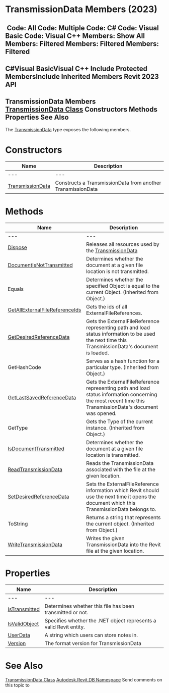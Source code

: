 # TransmissionData Members (2023)

﻿
 Code: All Code: Multiple Code: C# Code: Visual Basic Code: Visual C++  Members: Show All Members: Filtered Members: Filtered Members: Filtered   
---  
C#Visual BasicVisual C++
Include Protected MembersInclude Inherited Members
Revit 2023 API  
---  
TransmissionData Members  
[TransmissionData Class](d78d1e9c-1cee-1336-88d5-b605dacd077d.md "TransmissionData Class") Constructors Methods Properties See Also  
---  
The [TransmissionData](d78d1e9c-1cee-1336-88d5-b605dacd077d.md "TransmissionData Class") type exposes the following members.
# Constructors
| Name | Description |
| --- | --- |
| --- | --- | --- |
| [TransmissionData](1c43043f-c6bf-1e6f-0947-d3001cfef9bd.md "TransmissionData Constructor") | Constructs a TransmissionData from another TransmissionData |

# Methods
| Name | Description |
| --- | --- |
| --- | --- | --- |
| [Dispose](13b9f9f6-0628-e4fa-04db-1da44408c910.md "Dispose Method") | Releases all resources used by the [TransmissionData](d78d1e9c-1cee-1336-88d5-b605dacd077d.md "TransmissionData Class") |
| [DocumentIsNotTransmitted](b64eb87e-2c2a-2510-ae8b-a3046e5ecf40.md "DocumentIsNotTransmitted Method") | Determines whether the document at a given file location is not transmitted. |
| Equals | Determines whether the specified Object is equal to the current Object. (Inherited from Object.) |
| [GetAllExternalFileReferenceIds](7df7afd5-8c73-30d9-0f01-0690a3861d1f.md "GetAllExternalFileReferenceIds Method") | Gets the ids of all ExternalFileReferences. |
| [GetDesiredReferenceData](c27ef733-3960-9710-64e9-aa42b01657dc.md "GetDesiredReferenceData Method") | Gets the ExternalFileReference representing path and load status information to be used the next time this TransmissionData's document is loaded. |
| GetHashCode | Serves as a hash function for a particular type.  (Inherited from Object.) |
| [GetLastSavedReferenceData](d5e70e0b-69f2-fcb4-0d91-4b184930b68d.md "GetLastSavedReferenceData Method") | Gets the ExternalFileReference representing path and load status information concerning the most recent time this TransmissionData's document was opened. |
| GetType | Gets the Type of the current instance. (Inherited from Object.) |
| [IsDocumentTransmitted](3f9fd4b7-147e-a342-e257-394c0ea41de8.md "IsDocumentTransmitted Method") | Determines whether the document at a given file location is transmitted. |
| [ReadTransmissionData](5158f72e-6f8d-fa45-c7f6-349a86067b8e.md "ReadTransmissionData Method") | Reads the TransmissionData associated with the file at the given location. |
| [SetDesiredReferenceData](25aa4266-9f7f-0e5c-6cad-2e14eb00f984.md "SetDesiredReferenceData Method") | Sets the ExternalFileReference information which Revit should use the next time it opens the document which this TransmissionData belongs to. |
| ToString | Returns a string that represents the current object. (Inherited from Object.) |
| [WriteTransmissionData](96561c21-134c-9744-45de-8c3f772f0676.md "WriteTransmissionData Method") | Writes the given TransmissionData into the Revit file at the given location. |

# Properties
| Name | Description |
| --- | --- |
| --- | --- | --- |
| [IsTransmitted](63f74ea4-079d-425a-cab6-427d7ea4f816.md "IsTransmitted Property") | Determines whether this file has been transmitted or not. |
| [IsValidObject](2f060c6b-ec06-aced-2898-7fcd1bf2f522.md "IsValidObject Property") | Specifies whether the .NET object represents a valid Revit entity. |
| [UserData](226b59dd-7774-1d0e-62b5-8893ad2cf4a9.md "UserData Property") | A string which users can store notes in. |
| [Version](d01d1bca-0cad-3484-378a-c8727d0abac2.md "Version Property") | The format version for TransmissionData |

# See Also
[TransmissionData Class](d78d1e9c-1cee-1336-88d5-b605dacd077d.md "TransmissionData Class")
[Autodesk.Revit.DB Namespace](87546ba7-461b-c646-cbb1-2cb8f5bff8b2.md "Autodesk.Revit.DB Namespace")
Send comments on this topic to 